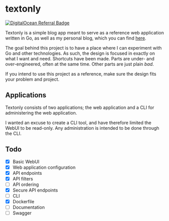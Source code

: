 # textonly

[![DigitalOcean Referral Badge](https://web-platforms.sfo2.cdn.digitaloceanspaces.com/WWW/Badge%201.svg)](https://www.digitalocean.com/?refcode=9934dd76e407&utm_campaign=Referral_Invite&utm_medium=Referral_Program&utm_source=badge)

Textonly is a simple blog app meant to serve as a reference web application written in Go, as well as my personal blog, which you can find [here](https://islandwind.me/).

The goal behind this project is to have a place where I can experiment with Go and other technologies. As such, the design is focused in exactly on what I want and need. Shortcuts have been made. Parts are under- and over-engineered, often at the same time. Other parts are just plain _bad_.

If you intend to use this project as a reference, make sure the design fits your problem and project.

## Applications

Textonly consists of two applications; the web application and a CLI for administering the web application.

I wanted an excuse to create a CLI tool, and have therefore limited the WebUI to be read-only. Any administration is intended to be done through the CLI.

## Todo

- [x] Basic WebUI
- [x] Web application configuration
- [x] API endpoints
- [x] API filters
- [ ] API ordering
- [x] Secure API endpoints
- [ ] CLI
- [x] Dockerfile
- [ ] Documentation
- [ ] Swagger
